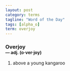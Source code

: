 ```yaml
---
layout: post
category: terms
tagline: "Word of the Day"
tags: [alpha_o]
term: overjoy
---
```


<h3>Overjoy<br/> <small>&mdash; adj. (o<span>&middot;</span>ver<span>&middot;</span>joy)</small></h3>
<p><ol><li>above a young kangaroo</li>
</ol></p>
